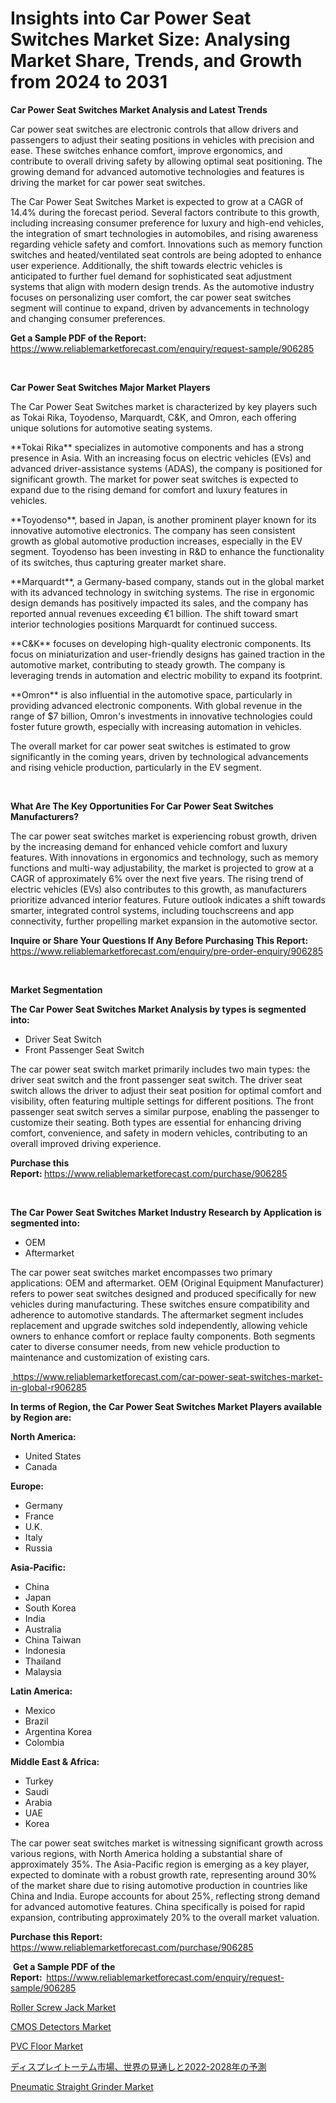 <p><h1>Insights into Car Power Seat Switches Market Size: Analysing Market Share, Trends, and Growth from 2024 to 2031</h1></p><p><strong>Car Power Seat Switches Market Analysis and Latest Trends</strong></p>
<p><p>Car power seat switches are electronic controls that allow drivers and passengers to adjust their seating positions in vehicles with precision and ease. These switches enhance comfort, improve ergonomics, and contribute to overall driving safety by allowing optimal seat positioning. The growing demand for advanced automotive technologies and features is driving the market for car power seat switches.</p><p>The Car Power Seat Switches Market is expected to grow at a CAGR of 14.4% during the forecast period. Several factors contribute to this growth, including increasing consumer preference for luxury and high-end vehicles, the integration of smart technologies in automobiles, and rising awareness regarding vehicle safety and comfort. Innovations such as memory function switches and heated/ventilated seat controls are being adopted to enhance user experience. Additionally, the shift towards electric vehicles is anticipated to further fuel demand for sophisticated seat adjustment systems that align with modern design trends. As the automotive industry focuses on personalizing user comfort, the car power seat switches segment will continue to expand, driven by advancements in technology and changing consumer preferences.</p></p>
<p><strong>Get a Sample PDF of the Report:&nbsp;</strong> <a href="https://www.reliablemarketforecast.com/enquiry/request-sample/906285">https://www.reliablemarketforecast.com/enquiry/request-sample/906285</a></p>
<p>&nbsp;</p>
<p><strong>Car Power Seat Switches Major Market Players</strong></p>
<p><p>The Car Power Seat Switches market is characterized by key players such as Tokai Rika, Toyodenso, Marquardt, C&K, and Omron, each offering unique solutions for automotive seating systems. </p><p>**Tokai Rika** specializes in automotive components and has a strong presence in Asia. With an increasing focus on electric vehicles (EVs) and advanced driver-assistance systems (ADAS), the company is positioned for significant growth. The market for power seat switches is expected to expand due to the rising demand for comfort and luxury features in vehicles.</p><p>**Toyodenso**, based in Japan, is another prominent player known for its innovative automotive electronics. The company has seen consistent growth as global automotive production increases, especially in the EV segment. Toyodenso has been investing in R&D to enhance the functionality of its switches, thus capturing greater market share.</p><p>**Marquardt**, a Germany-based company, stands out in the global market with its advanced technology in switching systems. The rise in ergonomic design demands has positively impacted its sales, and the company has reported annual revenues exceeding €1 billion. The shift toward smart interior technologies positions Marquardt for continued success.</p><p>**C&K** focuses on developing high-quality electronic components. Its focus on miniaturization and user-friendly designs has gained traction in the automotive market, contributing to steady growth. The company is leveraging trends in automation and electric mobility to expand its footprint.</p><p>**Omron** is also influential in the automotive space, particularly in providing advanced electronic components. With global revenue in the range of $7 billion, Omron's investments in innovative technologies could foster future growth, especially with increasing automation in vehicles.</p><p>The overall market for car power seat switches is estimated to grow significantly in the coming years, driven by technological advancements and rising vehicle production, particularly in the EV segment.</p></p>
<p>&nbsp;</p>
<p><strong>What Are The Key Opportunities For Car Power Seat Switches Manufacturers?</strong></p>
<p><p>The car power seat switches market is experiencing robust growth, driven by the increasing demand for enhanced vehicle comfort and luxury features. With innovations in ergonomics and technology, such as memory functions and multi-way adjustability, the market is projected to grow at a CAGR of approximately 6% over the next five years. The rising trend of electric vehicles (EVs) also contributes to this growth, as manufacturers prioritize advanced interior features. Future outlook indicates a shift towards smarter, integrated control systems, including touchscreens and app connectivity, further propelling market expansion in the automotive sector.</p></p>
<p><strong>Inquire or Share Your Questions If Any Before Purchasing This Report:</strong> <a href="https://www.reliablemarketforecast.com/enquiry/pre-order-enquiry/906285">https://www.reliablemarketforecast.com/enquiry/pre-order-enquiry/906285</a></p>
<p>&nbsp;</p>
<p><strong>Market Segmentation</strong></p>
<p><strong>The Car Power Seat Switches Market Analysis by types is segmented into:</strong></p>
<p><ul><li>Driver Seat Switch</li><li>Front Passenger Seat Switch</li></ul></p>
<p><p>The car power seat switch market primarily includes two main types: the driver seat switch and the front passenger seat switch. The driver seat switch allows the driver to adjust their seat position for optimal comfort and visibility, often featuring multiple settings for different positions. The front passenger seat switch serves a similar purpose, enabling the passenger to customize their seating. Both types are essential for enhancing driving comfort, convenience, and safety in modern vehicles, contributing to an overall improved driving experience.</p></p>
<p><strong>Purchase this Report:&nbsp;</strong><a href="https://www.reliablemarketforecast.com/purchase/906285">https://www.reliablemarketforecast.com/purchase/906285</a></p>
<p>&nbsp;</p>
<p><strong>The Car Power Seat Switches Market Industry Research by Application is segmented into:</strong></p>
<p><ul><li>OEM</li><li>Aftermarket</li></ul></p>
<p><p>The car power seat switches market encompasses two primary applications: OEM and aftermarket. OEM (Original Equipment Manufacturer) refers to power seat switches designed and produced specifically for new vehicles during manufacturing. These switches ensure compatibility and adherence to automotive standards. The aftermarket segment includes replacement and upgrade switches sold independently, allowing vehicle owners to enhance comfort or replace faulty components. Both segments cater to diverse consumer needs, from new vehicle production to maintenance and customization of existing cars.</p></p>
<p><a href="https://www.reliablemarketforecast.com/car-power-seat-switches-market-in-global-r906285">&nbsp;https://www.reliablemarketforecast.com/car-power-seat-switches-market-in-global-r906285</a></p>
<p><strong>In terms of Region, the Car Power Seat Switches Market Players available by Region are:</strong></p>
<p>
    <p> <strong> North America: </strong>
        <ul>
            <li>United States</li>
            <li>Canada</li>
        </ul>
        </p> 
    <p> <strong> Europe: </strong>
        <ul>
            <li>Germany</li>
            <li>France</li>
            <li>U.K.</li>
            <li>Italy</li>
            <li>Russia</li>
        </ul>
        </p> 
    <p> <strong> Asia-Pacific: </strong>
        <ul>
            <li>China</li>
            <li>Japan</li>
            <li>South Korea</li>
            <li>India</li>
            <li>Australia</li>
            <li>China Taiwan</li>
            <li>Indonesia</li>
            <li>Thailand</li>
            <li>Malaysia</li>
        </ul>
        </p> 
    <p> <strong> Latin America: </strong>
        <ul>
            <li>Mexico</li>
            <li>Brazil</li>
            <li>Argentina Korea</li>
            <li>Colombia</li>
        </ul>
        </p> 
    <p> <strong> Middle East & Africa: </strong>
        <ul>
            <li>Turkey</li>
            <li>Saudi</li>
            <li>Arabia</li>
            <li>UAE</li>
            <li>Korea</li>
        </ul>
    </p>
    </p>
<p><p>The car power seat switches market is witnessing significant growth across various regions, with North America holding a substantial share of approximately 35%. The Asia-Pacific region is emerging as a key player, expected to dominate with a robust growth rate, representing around 30% of the market share due to rising automotive production in countries like China and India. Europe accounts for about 25%, reflecting strong demand for advanced automotive features. China specifically is poised for rapid expansion, contributing approximately 20% to the overall market valuation.</p></p>
<p><strong>Purchase this Report: </strong><a href="https://www.reliablemarketforecast.com/purchase/906285">https://www.reliablemarketforecast.com/purchase/906285</a></p>
<p>&nbsp;<strong>Get a Sample PDF of the Report:&nbsp;&nbsp;</strong><a href="https://www.reliablemarketforecast.com/enquiry/request-sample/906285">https://www.reliablemarketforecast.com/enquiry/request-sample/906285</a></p>
<p><strong></strong></p>
<p><p><a href="https://medium.com/@christopher.walker6564/this-report-aims-to-deliver-an-in-depth-analysis-of-the-global-roller-screw-jack-market-offering-55bc29fe43a4?postPublishedType=initial">Roller Screw Jack Market</a></p><p><a href="https://www.linkedin.com/pulse/cmos-detectors-market-trends-growth-outlook-2024-2031-topicsco-fcq2f?trackingId=sKKfy0r%2BTB6IvhRWR%2FPs%2BA%3D%3D">CMOS Detectors Market</a></p><p><a href="https://issuu.com/reportprime-2/docs/pvc-floor-market-size-2030.pptx_05f42a90f20fd8">PVC Floor Market</a></p><p><a href="https://medium.com/@dannyharber2023/display-totems-market-global-outlook-and-forecast-2022-2028-market-%E3%81%AF-%E3%82%B3%E3%82%B9%E3%83%88%E7%AE%A1%E7%90%86%E3%81%A8%E5%8A%B9%E7%8E%87%E5%90%91%E4%B8%8A%E3%82%92%E5%84%AA%E5%85%88%E3%81%97%E3%81%BE%E3%81%99-1e3ae19afac9?postPublishedType=initial">ディスプレイトーテム市場、世界の見通しと2022-2028年の予測</a></p><p><a href="https://medium.com/@christopher.walker6564/the-pneumatic-straight-grinder-market-industry-provides-a-comprehensive-and-current-analysis-of-b93c65576bba">Pneumatic Straight Grinder Market</a></p></p>